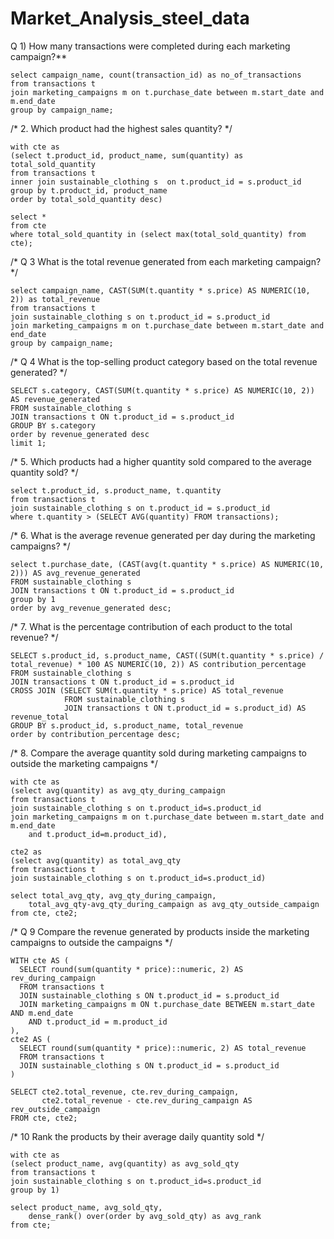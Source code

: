 # Market_Analysis_steel_data


 Q 1) How many transactions were completed during each marketing campaign?**
```
select campaign_name, count(transaction_id) as no_of_transactions
from transactions t
join marketing_campaigns m on t.purchase_date between m.start_date and m.end_date
group by campaign_name;
```
/* 2. Which product had the highest sales quantity? */
```
with cte as
(select t.product_id, product_name, sum(quantity) as total_sold_quantity
from transactions t  
inner join sustainable_clothing s  on t.product_id = s.product_id
group by t.product_id, product_name
order by total_sold_quantity desc)

select * 
from cte
where total_sold_quantity in (select max(total_sold_quantity) from cte);
```

/* Q 3  What is the total revenue generated from each marketing campaign? */
```
select campaign_name, CAST(SUM(t.quantity * s.price) AS NUMERIC(10, 2)) as total_revenue
from transactions t
join sustainable_clothing s on t.product_id = s.product_id
join marketing_campaigns m on t.purchase_date between m.start_date and end_date
group by campaign_name;
```
/* Q 4 What is the top-selling product category based on the total revenue generated? */
```
SELECT s.category, CAST(SUM(t.quantity * s.price) AS NUMERIC(10, 2)) AS revenue_generated
FROM sustainable_clothing s
JOIN transactions t ON t.product_id = s.product_id
GROUP BY s.category
order by revenue_generated desc
limit 1;
```
/* 5. Which products had a higher quantity sold compared to the average quantity sold? */
```
select t.product_id, s.product_name, t.quantity
from transactions t
join sustainable_clothing s on t.product_id = s.product_id
where t.quantity > (SELECT AVG(quantity) FROM transactions);
```

/* 6. What is the average revenue generated per day during the marketing campaigns? */
```
select t.purchase_date, (CAST(avg(t.quantity * s.price) AS NUMERIC(10, 2))) AS avg_revenue_generated
FROM sustainable_clothing s
JOIN transactions t ON t.product_id = s.product_id
group by 1
order by avg_revenue_generated desc;
```
/* 7. What is the percentage contribution of each product to the total revenue? */
```
SELECT s.product_id, s.product_name, CAST((SUM(t.quantity * s.price) / total_revenue) * 100 AS NUMERIC(10, 2)) AS contribution_percentage
FROM sustainable_clothing s
JOIN transactions t ON t.product_id = s.product_id
CROSS JOIN (SELECT SUM(t.quantity * s.price) AS total_revenue 
			FROM sustainable_clothing s 
			JOIN transactions t ON t.product_id = s.product_id) AS revenue_total
GROUP BY s.product_id, s.product_name, total_revenue
order by contribution_percentage desc;
```
/* 8. Compare the average quantity sold during marketing campaigns to outside the marketing campaigns */
```
with cte as
(select avg(quantity) as avg_qty_during_campaign
from transactions t
join sustainable_clothing s on t.product_id=s.product_id
join marketing_campaigns m on t.purchase_date between m.start_date and m.end_date
	and t.product_id=m.product_id),

cte2 as
(select avg(quantity) as total_avg_qty
from transactions t
join sustainable_clothing s on t.product_id=s.product_id)

select total_avg_qty, avg_qty_during_campaign, 
	total_avg_qty-avg_qty_during_campaign as avg_qty_outside_campaign
from cte, cte2;
```
/* Q 9 Compare the revenue generated by products inside the marketing campaigns to outside the campaigns */
```
WITH cte AS (
  SELECT round(sum(quantity * price)::numeric, 2) AS rev_during_campaign
  FROM transactions t
  JOIN sustainable_clothing s ON t.product_id = s.product_id
  JOIN marketing_campaigns m ON t.purchase_date BETWEEN m.start_date AND m.end_date
    AND t.product_id = m.product_id
),
cte2 AS (
  SELECT round(sum(quantity * price)::numeric, 2) AS total_revenue
  FROM transactions t
  JOIN sustainable_clothing s ON t.product_id = s.product_id
)

SELECT cte2.total_revenue, cte.rev_during_campaign, 
       cte2.total_revenue - cte.rev_during_campaign AS rev_outside_campaign
FROM cte, cte2;
```
/* 10 Rank the products by their average daily quantity sold */
```
with cte as
(select product_name, avg(quantity) as avg_sold_qty 
from transactions t
join sustainable_clothing s on t.product_id=s.product_id 
group by 1)

select product_name, avg_sold_qty, 
	dense_rank() over(order by avg_sold_qty) as avg_rank 
from cte;
```
